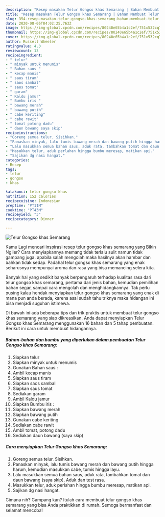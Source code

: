 ```yaml
---
description: "Resep masakan Telur Gongso khas Semarang | Bahan Membuat Telur Gongso khas Semarang Yang Lezat Sekali"
title: "Resep masakan Telur Gongso khas Semarang | Bahan Membuat Telur Gongso khas Semarang Yang Lezat Sekali"
slug: 354-resep-masakan-telur-gongso-khas-semarang-bahan-membuat-telur-gongso-khas-semarang-yang-lezat-sekali
date: 2020-08-05T04:02:25.763Z
image: https://img-global.cpcdn.com/recipes/80240e65b4a1c2ef/751x532cq70/telur-gongso-khas-semarang-foto-resep-utama.jpg
thumbnail: https://img-global.cpcdn.com/recipes/80240e65b4a1c2ef/751x532cq70/telur-gongso-khas-semarang-foto-resep-utama.jpg
cover: https://img-global.cpcdn.com/recipes/80240e65b4a1c2ef/751x532cq70/telur-gongso-khas-semarang-foto-resep-utama.jpg
author: Russell Wheeler
ratingvalue: 4.3
reviewcount: 13
recipeingredient:
- " telur"
- " minyak untuk menumis"
- " Bahan saus "
- " kecap manis"
- " saus tiram"
- " saos sambal"
- " saus tomat"
- " garam"
- " Kaldu jamur"
- " Bumbu iris "
- " bawang merah"
- " bawang putih"
- " cabe keriting"
- " cabe rawit"
- " tomat potong dadu"
- " daun bawang saya skip"
recipeinstructions:
- "Goreng semua telur. Sisihkan."
- "Panaskan minyak, lalu tumis bawang merah dan bawang putih hingga harum, kemudian masukkan cabe, tumis hingga layu."
- "Lalu masukkan semua bahan saus, aduk rata, tambahkan tomat dan daun bawang (saya skip). Aduk dan test rasa."
- "Masukkan telur, aduk perlahan hingga bumbu meresap, matikan api."
- "Sajikan dg nasi hangat."
categories:
- Resep
tags:
- telur
- gongso
- khas

katakunci: telur gongso khas 
nutrition: 152 calories
recipecuisine: Indonesian
preptime: "PT11M"
cooktime: "PT43M"
recipeyield: "3"
recipecategory: Dinner

---
```



![Telur Gongso khas Semarang](https://img-global.cpcdn.com/recipes/80240e65b4a1c2ef/751x532cq70/telur-gongso-khas-semarang-foto-resep-utama.jpg)

Kamu Lagi mencari inspirasi resep telur gongso khas semarang yang Bikin Ngiler? Cara menyiapkannya memang tidak terlalu sulit namun tidak gampang juga. apabila salah mengolah maka hasilnya akan hambar dan bahkan tidak sedap. Padahal telur gongso khas semarang yang enak seharusnya mempunyai aroma dan rasa yang bisa memancing selera kita.

Banyak hal yang sedikit banyak berpengaruh terhadap kualitas rasa dari telur gongso khas semarang, pertama dari jenis bahan, kemudian pemilihan bahan segar, sampai cara mengolah dan menghidangkannya. Tak perlu pusing kalau hendak menyiapkan telur gongso khas semarang yang enak di mana pun anda berada, karena asal sudah tahu triknya maka hidangan ini bisa menjadi suguhan istimewa.




Di bawah ini ada beberapa tips dan trik praktis untuk membuat telur gongso khas semarang yang siap dikreasikan. Anda dapat menyiapkan Telur Gongso khas Semarang menggunakan 16 bahan dan 5 tahap pembuatan. Berikut ini cara untuk membuat hidangannya.

<!--inarticleads1-->

##### Bahan-bahan dan bumbu yang diperlukan dalam pembuatan Telur Gongso khas Semarang:

1. Siapkan  telur
1. Siapkan  minyak untuk menumis
1. Gunakan  Bahan saus :
1. Ambil  kecap manis
1. Siapkan  saus tiram
1. Siapkan  saos sambal
1. Siapkan  saus tomat
1. Sediakan  garam
1. Ambil  Kaldu jamur
1. Siapkan  Bumbu iris :
1. Siapkan  bawang merah
1. Siapkan  bawang putih
1. Gunakan  cabe keriting
1. Sediakan  cabe rawit
1. Ambil  tomat, potong dadu
1. Sediakan  daun bawang (saya skip)




<!--inarticleads2-->

##### Cara menyiapkan Telur Gongso khas Semarang:

1. Goreng semua telur. Sisihkan.
1. Panaskan minyak, lalu tumis bawang merah dan bawang putih hingga harum, kemudian masukkan cabe, tumis hingga layu.
1. Lalu masukkan semua bahan saus, aduk rata, tambahkan tomat dan daun bawang (saya skip). Aduk dan test rasa.
1. Masukkan telur, aduk perlahan hingga bumbu meresap, matikan api.
1. Sajikan dg nasi hangat.




Gimana nih? Gampang kan? Itulah cara membuat telur gongso khas semarang yang bisa Anda praktikkan di rumah. Semoga bermanfaat dan selamat mencoba!
